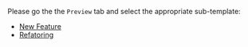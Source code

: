 Please go the the `Preview` tab and select the appropriate sub-template:

- [New Feature](?expand=1&template=new_feature.md)
- [Refatoring](?expand=1&template=refactor.md)
